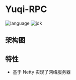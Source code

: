 # Yuqi-RPC

![language](https://img.shields.io/badge/language-Java-orange.svg)
![jdk](https://img.shields.io/static/v1?label=jdk&message=11&color=blue)

## 架构图

## 特性
- 基于 Netty 实现了网络服务器